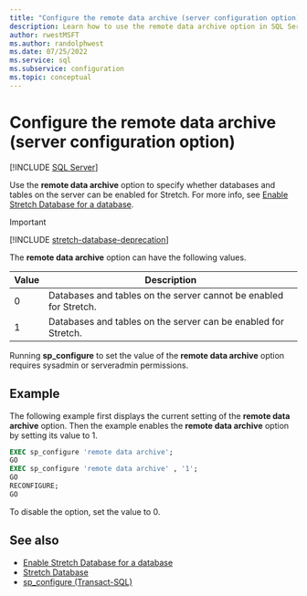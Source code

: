 ```yaml
---
title: "Configure the remote data archive (server configuration option)"
description: Learn how to use the remote data archive option in SQL Server to specify whether databases and tables on the server can be enabled for Stretch.
author: rwestMSFT
ms.author: randolphwest
ms.date: 07/25/2022
ms.service: sql
ms.subservice: configuration
ms.topic: conceptual
---
```

# Configure the remote data archive (server configuration option)

[!INCLUDE [SQL Server](../../includes/applies-to-version/sqlserver.md)]

Use the **remote data archive** option to specify whether databases and tables on the server can be enabled for Stretch. For more info, see [Enable Stretch Database for a database](/previous-versions/sql/sql-server/stretch-database/enable-stretch-database-for-a-database).

> [!IMPORTANT]  
> [!INCLUDE [stretch-database-deprecation](../../includes/stretch-database-deprecation.md)]

The **remote data archive** option can have the following values.

|Value|Description|  
|-----------|-----------------|  
|0|Databases and tables on the server cannot be enabled for Stretch.|  
|1|Databases and tables on the server can be enabled for Stretch.|

Running **sp_configure** to set the value of the **remote data archive** option requires sysadmin or serveradmin permissions.

## Example

The following example first displays the current setting of the **remote data archive** option. Then the example enables the **remote data archive** option by setting its value to 1.

```sql
EXEC sp_configure 'remote data archive';  
GO  
EXEC sp_configure 'remote data archive' , '1';  
GO  
RECONFIGURE;  
GO  
```

To disable the option, set the value to 0.

## See also

- [Enable Stretch Database for a database](/previous-versions/sql/sql-server/stretch-database/enable-stretch-database-for-a-database)
- [Stretch Database](/previous-versions/sql/sql-server/stretch-database/stretch-database)
- [sp_configure &#40;Transact-SQL&#41;](../../relational-databases/system-stored-procedures/sp-configure-transact-sql.md)
